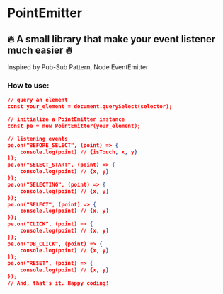 # PointEmitter

## 🔥 A small library that make your event listener much easier 🔥

Inspired by Pub-Sub Pattern, Node EventEmitter

### How to use:

```json
// query an element
const your_element = document.querySelect(selector);

// initialize a PointEmitter instance
const pe = new PointEmitter(your_element);

// listening events
pe.on("BEFORE_SELECT", (point) => {
    console.log(point) // {isTouch, x, y}
});
pe.on("SELECT_START", (point) => {
    console.log(point) // {x, y}
});
pe.on("SELECTING", (point) => {
    console.log(point) // {x, y}
});
pe.on("SELECT", (point) => {
    console.log(point) // {x, y}
});
pe.on("CLICK", (point) => {
    console.log(point) // {x, y}
});
pe.on("DB_CLICK", (point) => {
    console.log(point) // {x, y}
});
pe.on("RESET", (point) => {
    console.log(point) // {x, y}
});
// And, that's it. Happy coding!
```
